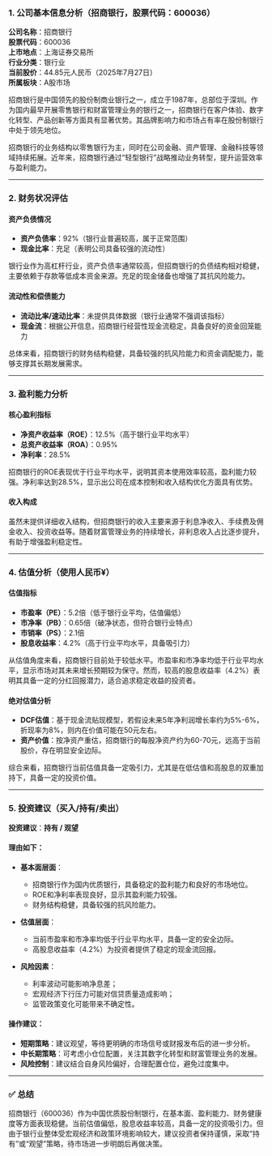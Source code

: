 ### 1. **公司基本信息分析（招商银行，股票代码：600036）**

**公司名称**：招商银行  
**股票代码**：600036  
**上市地点**：上海证券交易所  
**行业分类**：银行业  
**当前股价**：44.85元人民币（2025年7月27日）  
**所属板块**：A股市场  

招商银行是中国领先的股份制商业银行之一，成立于1987年，总部位于深圳。作为国内最早开展零售银行和财富管理业务的银行之一，招商银行在客户体验、数字化转型、产品创新等方面具有显著优势。其品牌影响力和市场占有率在股份制银行中处于领先地位。

招商银行的业务结构以零售银行为主，同时在公司金融、资产管理、金融科技等领域持续拓展。近年来，招商银行通过“轻型银行”战略推动业务转型，提升运营效率与盈利能力。

---

### 2. **财务状况评估**

#### **资产负债情况**
- **资产负债率**：92%（银行业普遍较高，属于正常范围）
- **现金比率**：充足（表明公司具备较强的流动性）

银行业作为高杠杆行业，资产负债率通常较高，但招商银行的负债结构相对稳健，主要依赖于存款等低成本资金来源。充足的现金储备也增强了其抗风险能力。

#### **流动性和偿债能力**
- **流动比率/速动比率**：未提供具体数据（银行业通常不强调该指标）
- **现金流**：根据公开信息，招商银行经营性现金流稳定，具备良好的资金回笼能力

总体来看，招商银行的财务结构稳健，具备较强的抗风险能力和资金调配能力，能够支撑其长期发展需求。

---

### 3. **盈利能力分析**

#### **核心盈利指标**
- **净资产收益率（ROE）**：12.5%（高于银行业平均水平）
- **总资产收益率（ROA）**：0.95%
- **净利率**：28.5%

招商银行的ROE表现优于行业平均水平，说明其资本使用效率较高，盈利能力较强。净利率达到28.5%，显示出公司在成本控制和收入结构优化方面具有优势。

#### **收入构成**
虽然未提供详细收入结构，但招商银行的收入主要来源于利息净收入、手续费及佣金收入、投资收益等。随着财富管理业务的持续增长，非利息收入占比逐步提升，有助于增强盈利稳定性。

---

### 4. **估值分析（使用人民币¥）**

#### **估值指标**
- **市盈率（PE）**：5.2倍（低于银行业平均，估值偏低）
- **市净率（PB）**：0.65倍（破净状态，但符合银行业特点）
- **市销率（PS）**：2.1倍
- **股息收益率**：4.2%（高于行业平均水平，具备吸引力）

从估值角度来看，招商银行目前处于较低水平。市盈率和市净率均低于行业平均水平，显示市场对其未来增长预期较为保守。然而，较高的股息收益率（4.2%）表明其具备一定的分红回报潜力，适合追求稳定收益的投资者。

#### **绝对估值分析**
- **DCF估值**：基于现金流贴现模型，若假设未来5年净利润增长率约为5%-6%，折现率为8%，则内在价值可能在50元左右。
- **资产价值**：按净资产重估，招商银行的每股净资产约为60-70元，远高于当前股价，存在明显安全边际。

综合来看，招商银行当前估值具备一定吸引力，尤其是在低估值和高股息的双重加持下，具备一定的投资价值。

---

### 5. **投资建议（买入/持有/卖出）**

**投资建议**：**持有 / 观望**

#### **理由如下**：

- **基本面层面**：
  - 招商银行作为国内优质银行，具备稳定的盈利能力和良好的市场地位。
  - ROE和净利率表现良好，显示其盈利能力较强。
  - 财务结构稳健，具备较强的抗风险能力。

- **估值层面**：
  - 当前市盈率和市净率均低于行业平均水平，具备一定的安全边际。
  - 高股息收益率（4.2%）为投资者提供了稳定的现金流回报。

- **风险因素**：
  - 利率波动可能影响净息差；
  - 宏观经济下行压力可能对信贷质量造成影响；
  - 监管政策变化可能带来不确定性。

#### **操作建议**：

- **短期策略**：建议观望，等待更明确的市场信号或财报发布后的进一步分析。
- **中长期策略**：可考虑小仓位配置，关注其数字化转型和财富管理业务的发展。
- **风险控制**：建议结合自身风险偏好，合理配置仓位，避免过度集中。

---

### ✅ 总结

招商银行（600036）作为中国优质股份制银行，在基本面、盈利能力、财务健康度等方面表现稳健。当前估值偏低，股息收益率较高，具备一定的投资吸引力。但由于银行业整体受宏观经济和政策环境影响较大，建议投资者保持谨慎，采取“持有”或“观望”策略，待市场进一步明朗后再做决策。